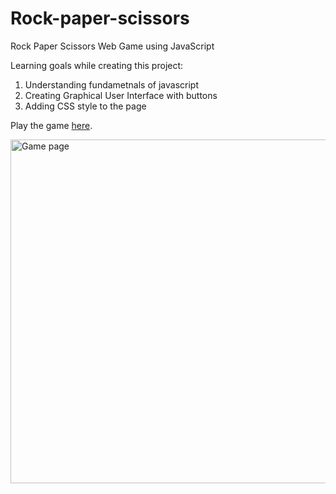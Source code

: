 # Rock-paper-scissors

Rock Paper Scissors Web Game using JavaScript

Learning goals while creating this project:

1. Understanding fundametnals of javascript
2. Creating Graphical User Interface with buttons
3. Adding CSS style to the page

Play the game <a href="https://przewnic.github.io/Rock-paper-scissors/">here</a>.

<img src="https://user-images.githubusercontent.com/24957921/173251078-f7050454-9b8b-4a3c-bd39-37c0e2299758.png" alt="Game page" width=550>
